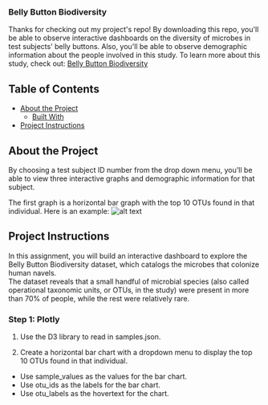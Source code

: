 ### Belly Button Biodiversity

Thanks for checking out my project's repo! By downloading this repo, you'll be able to observe interactive dashboards on the diversity of microbes in test subjects' belly buttons. Also, you'll be able to observe demographic information about the people involved in this study. To learn more about this study, check out: [ Belly Button Biodiversity ](http://robdunnlab.com/projects/belly-button-biodiversity/) <br>

<!-- TABLE OF CONTENTS -->
## Table of Contents

* [About the Project](#about-the-project)
  * [Built With](#built-with)
* [Project Instructions](#project-instructions)

<!--About the Project-->
## About the Project

By choosing a test subject ID number from the drop down menu, you'll be able to view three interactive graphs and demographic information for that subject. <br>

The first graph is a horizontal bar graph with the top 10 OTUs found in that individual. Here is an example:
![alt text](images/BarChartEx.png)<br>



<!--Project Instructions-->
## Project Instructions

In this assignment, you will build an interactive dashboard to explore the Belly Button Biodiversity dataset, which catalogs the microbes that colonize human navels.<br>
The dataset reveals that a small handful of microbial species (also called operational taxonomic units, or OTUs, in the study) were present in more than 70% of people, while the rest were relatively rare.

### Step 1: Plotly

1. Use the D3 library to read in samples.json.

2. Create a horizontal bar chart with a dropdown menu to display the top 10 OTUs found in that individual.

* Use sample_values as the values for the bar chart.
* Use otu_ids as the labels for the bar chart.
* Use otu_labels as the hovertext for the chart.




